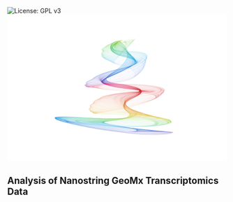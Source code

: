 ![License: GPL v3](https://img.shields.io/badge/License-GPLv3-blue.svg)
![Figure1](output/figures/README.md.png)    

## Analysis of Nanostring GeoMx Transcriptomics Data
